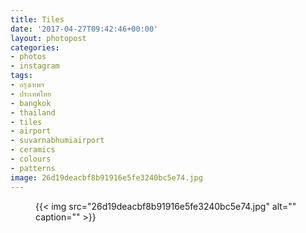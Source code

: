 ```yaml
---
title: Tiles
date: '2017-04-27T09:42:46+00:00'
layout: photopost
categories:
- photos
- instagram
tags:
- กรุงเทพฯ
- ประเทศไทย
- bangkok
- thailand
- tiles
- airport
- suvarnabhumiairport
- ceramics
- colours
- patterns
image: 26d19deacbf8b91916e5fe3240bc5e74.jpg
---
```


<figure class="photo photo--square">
  {{< img src="26d19deacbf8b91916e5fe3240bc5e74.jpg" alt="" caption="" >}}

</figure>




